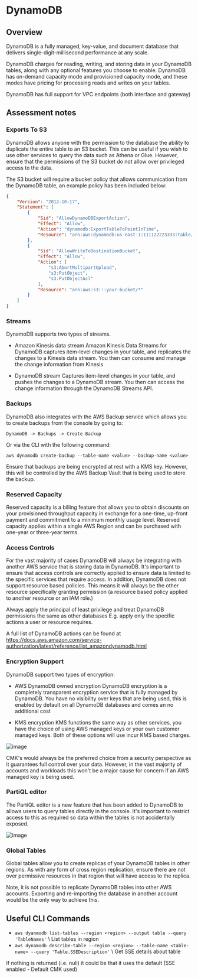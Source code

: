 # DynamoDB

## Overview

DynamoDB is a fully managed, key-value, and document database that delivers single-digit-millisecond performance at any scale.

DynamoDB charges for reading, writing, and storing data in your DynamoDB tables, along with any optional features you choose to enable. DynamoDB has on-demand capacity mode and provisioned capacity mode, and these modes have pricing for processing reads and writes on your tables.

DynamoDB has full support for VPC endpoints (both interface and gateway)

## Assessment notes

### Exports To S3

DynamoDB allows anyone with the permission to the database the ability to duplicate the entire table to an S3 bucket. This can be useful if you wish to use other services to query the data such as Athena or Glue. However, ensure that the permissions of the S3 bucket do not allow over privileged access to the data.

The S3 bucket will require a bucket policy that allows communication from the DynamoDB table, an example policy has been included below:

```json
{
    "Version": "2012-10-17",
    "Statement": [
        {
            "Sid": "AllowDynamoDBExportAction",
            "Effect": "Allow",
            "Action": "dynamodb:ExportTableToPointInTime",
            "Resource": "arn:aws:dynamodb:us-east-1:111122223333:table/my-table"
        },
        {
            "Sid": "AllowWriteToDestinationBucket",
            "Effect": "Allow",
            "Action": [
                "s3:AbortMultipartUpload",
                "s3:PutObject",
                "s3:PutObjectAcl"
            ],
            "Resource": "arn:aws:s3:::your-bucket/*"
        }
    ]
}
```

### Streams

DynamoDB supports two types of streams.

- Amazon Kinesis data stream
Amazon Kinesis Data Streams for DynamoDB captures item-level changes in your table, and replicates the changes to a Kinesis data stream. You then can consume and manage the change information from Kinesis

- DynamoDB stream
Captures item-level changes in your table, and pushes the changes to a DynamoDB stream. You then can access the change information through the DynamoDB Streams API.

### Backups

DynamoDB also integrates with the AWS Backup service which allows you to create backups from the console by going to:

```DynamoDB -> Backups -> Create Backup```

Or via the CLI with the following command:

```aws dynamodb create-backup --table-name <value> --backup-name <value>```

Ensure that backups are being encrypted at rest with a KMS key. However, this will be controlled by the AWS Backup Vault that is being used to store the backup.

### Reserved Capacity 

Reserved capacity is a billing feature that allows you to obtain discounts on your provisioned throughput capacity in exchange for a one-time, up-front payment and commitment to a minimum monthly usage level. Reserved capacity applies within a single AWS Region and can be purchased with one-year or three-year terms.

### Access Controls

For the vast majority of cases DynamoDB will always be integrating with another AWS service that is storing data in DynamoDB. It's important to ensure that access controls are correctly applied to ensure data is limited to the specific services that require access. In addition, DynamoDB does not support resource based policies. This means it will always be the other resource specifically granting permission (a resource based policy applied to another resource or an IAM role.)

Always apply the principal of least privilege and treat DynamoDB permissions the same as other databases E.g. apply only the specific actions a user or resource requires. 

A full list of DynamoDB actions can be found at https://docs.aws.amazon.com/service-authorization/latest/reference/list_amazondynamodb.html


### Encryption Support

DynamoDB support two types of encryption:

- AWS DynamoDB owned encryption
DynamoDB encryption is a completely transparent encryption service that is fully managed by DynamoDB. You have no visibility over keys that are being used, this is enabled by default on all DynamoDB databases and comes an no additional cost

- KMS encryption
KMS functions the same way as other services, you have the choice of using AWS managed keys or your own customer managed keys. Both of these options will use incur KMS based charges.

![image](/static/img/dynamodb_encryption.png)

CMK's would always be the preferred choice from a security perspective as it guarantees full control over your data. However, in the vast majority of accounts and workloads this won't be a major cause for concern if an AWS managed key is being used.

### PartiQL editor

The PartiQL editor is a new feature that has been added to DynamoDB to allows users to query tables directly in the console. It's important to restrict access to this as required so data within the tables is not accidentally exposed.

![image](/static/img/dynamodb_query_editor.png)

### Global Tables

Global tables allow you to create replicas of your DynamoDB tables in other regions. As with any form of cross region replication, ensure there are not over permissive resources in that region that will have access to the replica. 

Note, it is not possible to replicate DynamoDB tables into other AWS accounts. Exporting and re-importing the database in another account would be the only way to achieve this.


## Useful CLI Commands

- `aws dyanmodb list-tables --region <region> --output table --query 'TableNames'` \ List tables in region
- `aws dynamodb describe-table --region <region> --table-name <table-name> --query 'Table.SSEDescription'` \ Get SSE details about table

If nothing is returned (i.e. null) it could be that it uses the default (SSE enabled - Default CMK used)
